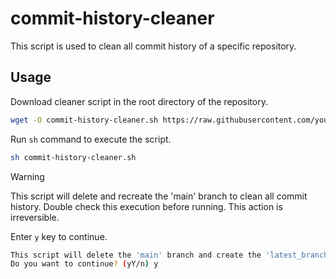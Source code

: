 # commit-history-cleaner

This script is used to clean all commit history of a specific repository.

## Usage

Download cleaner script in the root directory of the repository.

```bash
wget -O commit-history-cleaner.sh https://raw.githubusercontent.com/younsl/o/main/box/scripts/github/commit-history-cleaner/commit-history-cleaner.sh
```

Run `sh` command to execute the script.

```bash
sh commit-history-cleaner.sh
```

> [!WARNING]
> This script will delete and recreate the 'main' branch to clean all commit history. Double check this execution before running. This action is irreversible.

Enter `y` key to continue.

```bash
This script will delete the 'main' branch and create the 'latest_branch' branch.
Do you want to continue? (yY/n) y
```